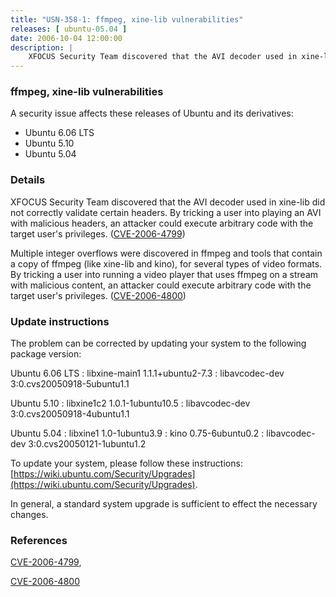 ```yaml
---
title: "USN-358-1: ffmpeg, xine-lib vulnerabilities"
releases: [ ubuntu-05.04 ]
date: 2006-10-04 12:00:00
description: |
    XFOCUS Security Team discovered that the AVI decoder used in xine-lib did not correctly validate certain headers.  By tricking a user into playing an AVI with malicious headers, an attacker could execute arbitrary code with the target user&#39;s privileges.  ([CVE-2006-4799](http://people.ubuntu.com/~ubuntu-security/cve/CVE-2006-4799))
--- 
```

 
### ffmpeg, xine-lib vulnerabilities

A security issue affects these releases of Ubuntu and its derivatives:

* Ubuntu 6.06 LTS
* Ubuntu 5.10
* Ubuntu 5.04

### Details

XFOCUS Security Team discovered that the AVI decoder used in xine-lib did not correctly validate certain headers. By tricking a user into playing an AVI with malicious headers, an attacker could execute arbitrary code with the target user&#39;s privileges. ([CVE-2006-4799](http://people.ubuntu.com/~ubuntu-security/cve/CVE-2006-4799))

Multiple integer overflows were discovered in ffmpeg and tools that contain a copy of ffmpeg (like xine-lib and kino), for several types of video formats. By tricking a user into running a video player that uses ffmpeg on a stream with malicious content, an attacker could execute arbitrary code with the target user&#39;s privileges. ([CVE-2006-4800](http://people.ubuntu.com/~ubuntu-security/cve/CVE-2006-4800))

### Update instructions

The problem can be corrected by updating your system to the following package version:

Ubuntu 6.06 LTS
 : libxine-main1 <span>1.1.1+ubuntu2-7.3</span>
 : libavcodec-dev <span>3:0.cvs20050918-5ubuntu1.1</span>

Ubuntu 5.10
 : libxine1c2 <span>1.0.1-1ubuntu10.5</span>
 : libavcodec-dev <span>3:0.cvs20050918-4ubuntu1.1</span>

Ubuntu 5.04
 : libxine1 <span>1.0-1ubuntu3.9</span>
 : kino <span>0.75-6ubuntu0.2</span>
 : libavcodec-dev <span>3:0.cvs20050121-1ubuntu1.2</span>

To update your system, please follow these instructions: [https://wiki.ubuntu.com/Security/Upgrades](https://wiki.ubuntu.com/Security/Upgrades).

In general, a standard system upgrade is sufficient to effect the necessary changes.

### References

 [CVE-2006-4799](http://people.ubuntu.com/~ubuntu-security/cve/CVE-2006-4799), 

 [CVE-2006-4800](http://people.ubuntu.com/~ubuntu-security/cve/CVE-2006-4800)
 
